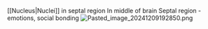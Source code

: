 [[Nucleus|Nuclei]] in septal region
In middle of brain
Septal region - emotions, social bonding
![Pasted_image_20241209192850.png](pasted_image_20241209192850.png)

